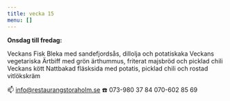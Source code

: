 ```yaml
---
title: vecka 15
menu: []
---
```

**Onsdag till fredag:**

Veckans Fisk
Bleka med sandefjordsås, dillolja och potatiskaka
Veckans vegetariska
Ärtbiff med grön ärthummus, friterat majsbröd och picklad chili
Veckans kött
Nattbakad fläsksida med potatis, picklad chili och rostad vitlökskräm

📫 info@restaurangstoraholm.se
☎️ 073-980 37 84
070-602 85 69